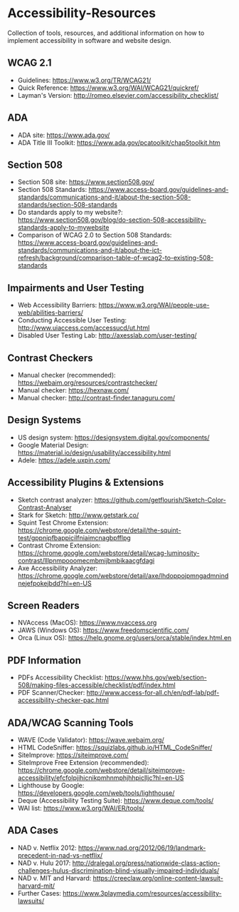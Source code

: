 # Accessibility-Resources
Collection of tools, resources, and additional information on how to implement accessibility in software and website design.

## WCAG 2.1 

- Guidelines: https://www.w3.org/TR/WCAG21/
- Quick Reference: https://www.w3.org/WAI/WCAG21/quickref/
- Layman's Version: http://romeo.elsevier.com/accessibility_checklist/ 

## ADA 
- ADA site: https://www.ada.gov/ 
- ADA Title III Toolkit: https://www.ada.gov/pcatoolkit/chap5toolkit.htm

## Section 508
- Section 508 site: https://www.section508.gov/
- Section 508 Standards: https://www.access-board.gov/guidelines-and-standards/communications-and-it/about-the-section-508-standards/section-508-standards
- Do standards apply to my website?: https://www.section508.gov/blog/do-section-508-accessibility-standards-apply-to-mywebsite
- Comparison of WCAG 2.0 to Section 508 Standards: https://www.access-board.gov/guidelines-and-standards/communications-and-it/about-the-ict-refresh/background/comparison-table-of-wcag2-to-existing-508-standards 

## Impairments and User Testing
- Web Accessibility Barriers: https://www.w3.org/WAI/people-use-web/abilities-barriers/ 
- Conducting Accessible User Testing: http://www.uiaccess.com/accessucd/ut.html
- Disabled User Testing Lab: http://axesslab.com/user-testing/

## Contrast Checkers
- Manual checker (recommended): https://webaim.org/resources/contrastchecker/
- Manual checker: https://hexnaw.com/  
- Manual checker: http://contrast-finder.tanaguru.com/ 

## Design Systems
- US design system: https://designsystem.digital.gov/components/
- Google Material Design:  https://material.io/design/usability/accessibility.html  
- Adele: https://adele.uxpin.com/ 

## Accessibility Plugins & Extensions 
- Sketch contrast analyzer: https://github.com/getflourish/Sketch-Color-Contrast-Analyser
- Stark for Sketch: http://www.getstark.co/
- Squint Test Chrome Extension: https://chrome.google.com/webstore/detail/the-squint-test/gppnipfbappicilfniaimcnagbpfflpg 
- Contrast Chrome Extension: https://chrome.google.com/webstore/detail/wcag-luminosity-contrast/lllpnmpooomecmbmijbmbikaacgfdagi
- Axe Accessibility Analyzer: https://chrome.google.com/webstore/detail/axe/lhdoppojpmngadmnindnejefpokejbdd?hl=en-US

## Screen Readers
- NVAccess (MacOS): https://www.nvaccess.org 
- JAWS (Windows OS): https://www.freedomscientific.com/
- Orca (Linux OS): https://help.gnome.org/users/orca/stable/index.html.en  

## PDF Information
- PDFs Accessibility Checklist: https://www.hhs.gov/web/section-508/making-files-accessible/checklist/pdf/index.html
- PDF Scanner/Checker: http://www.access-for-all.ch/en/pdf-lab/pdf-accessibility-checker-pac.html

## ADA/WCAG Scanning Tools
- WAVE (Code Validator): https://wave.webaim.org/
- HTML CodeSniffer: https://squizlabs.github.io/HTML_CodeSniffer/
- SiteImprove: https://siteimprove.com/
- SiteImprove Free Extension (recommended): https://chrome.google.com/webstore/detail/siteimprove-accessibility/efcfolpjihicnikpmhnmphjhhpiclljc?hl=en-US
- Lighthouse by Google: https://developers.google.com/web/tools/lighthouse/
- Deque (Accessibility Testing Suite): https://www.deque.com/tools/
- WAI list: https://www.w3.org/WAI/ER/tools/

## ADA Cases
- NAD v. Netflix 2012: https://www.nad.org/2012/06/19/landmark-precedent-in-nad-vs-netflix/
- NAD v. Hulu 2017: http://dralegal.org/press/nationwide-class-action-challenges-hulus-discrimination-blind-visually-impaired-individuals/
- NAD v. MIT and Harvard: https://creeclaw.org/online-content-lawsuit-harvard-mit/
- Further Cases: https://www.3playmedia.com/resources/accessibility-lawsuits/

